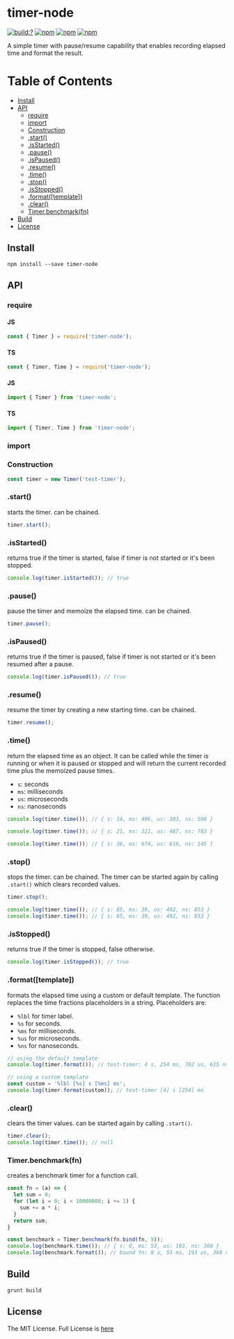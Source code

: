 # timer-node

[![build:?](https://travis-ci.org/eyas-ranjous/timer-node.svg?branch=master)](https://travis-ci.org/eyas-ranjous/timer-node) [![npm](https://img.shields.io/npm/v/timer-node.svg)](https://www.npmjs.com/package/timer-node) [![npm](https://img.shields.io/npm/dm/timer-node.svg)](https://www.npmjs.com/package/timer-node) [![npm](https://img.shields.io/badge/node-%3E=%206.0-blue.svg)](https://www.npmjs.com/package/timer-node)

A simple timer with pause/resume capability that enables recording elapsed time and format the result.

# Table of Contents
* [Install](#install)
* [API](#api)
  * [require](#require)
  * [import](#import)
  * [Construction](#construction)
  * [.start()](#start)
  * [.isStarted()](#isstarted)
  * [.pause()](#pause)
  * [.isPaused()](#ispaused)
  * [.resume()](#resume)
  * [.time()](#time)
  * [.stop()](#stop)
  * [.isStopped()](#isstopped)
  * [.format([template])](#formattemplate)
  * [.clear()](#clear)
  * [Timer.benchmark(fn)](#timerbenchmarkfn)
 * [Build](#build)
 * [License](#license)

## Install

```
npm install --save timer-node
```

## API

### require

#### JS

```js
const { Timer } = require('timer-node');
```

#### TS

```js
const { Timer, Time } = require('timer-node');
```

#### JS

```js
import { Timer } from 'timer-node';
```

#### TS

```js
import { Timer, Time } from 'timer-node';
```

### import

### Construction
```js
const timer = new Timer('test-timer');
```

### .start()
starts the timer. can be chained.

```js
timer.start();
```

### .isStarted()
returns true if the timer is started, false if timer is not started or it's been stopped.

```js
console.log(timer.isStarted()); // true
```

### .pause()
pause the timer and memoize the elapsed time. can be chained.

```js
timer.pause();
```

### .isPaused()
returns true if the timer is paused, false if timer is not started or it's been resumed after a pause.

```js
console.log(timer.isPaused()); // true
```

### .resume()
resume the timer by creating a new starting time. can be chained.

```js
timer.resume();
```

### .time()
return the elapsed time as an object. It can be called while the timer is running or when it is paused or stopped and will return the current recorded time plus the memoized pause times.

* `s`: seconds
* `ms`: milliseconds
* `us`: microseconds
* `ns`: nanoseconds

```js
console.log(timer.time()); // { s: 14, ms: 496, us: 303, ns: 508 }

console.log(timer.time()); // { s: 21, ms: 321, us: 487, ns: 783 }

console.log(timer.time()); // { s: 36, ms: 674, us: 616, ns: 145 }
```

### .stop()
stops the timer. can be chained. The timer can be started again by calling `.start()` which clears recorded values. 

```js
timer.stop();

console.log(timer.time()); // { s: 85, ms: 39, us: 492, ns: 853 }
console.log(timer.time()); // { s: 85, ms: 39, us: 492, ns: 853 }
```

### .isStopped()
returns true if the timer is stopped, false otherwise.

```js
console.log(timer.isStopped()); // true
```

### .format([template])
formats the elapsed time using a custom or default template. The function replaces the time fractions placeholders in a string. Placeholders are:

* `%lbl` for timer label.
* `%s` for seconds.
* `%ms` for milliseconds.
* `%us` for microseconds.
* `%ns` for nanoseconds.

```js
// using the default template
console.log(timer.format()); // test-timer: 4 s, 254 ms, 782 us, 615 ns

// using a custom template
const custom = '%lbl [%s] s [%ms] ms';
console.log(timer.format(custom)); // test-timer [4] s [254] ms
```

### .clear()
clears the timer values. can be started again by calling `.start()`.

```js
timer.clear();
console.log(timer.time()); // null
```

### Timer.benchmark(fn)
creates a benchmark timer for a function call.

```js
const fn = (a) => {
  let sum = 0;
  for (let i = 0; i < 10000000; i += 1) {
    sum += a * i;
  }
  return sum;
}

const benchmark = Timer.benchmark(fn.bind(fn, 5));
console.log(benchmark.time()); // { s: 0, ms: 53, us: 193, ns: 368 }
console.log(benchmark.format()); // bound fn: 0 s, 53 ms, 193 us, 368 ns
```

## Build
```
grunt build
```

## License
The MIT License. Full License is [here](https://github.com/eyas-ranjous/timer-node/blob/master/LICENSE)
